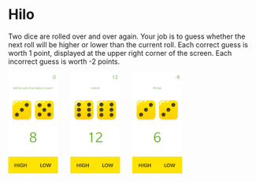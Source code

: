 # Hilo
Two dice are rolled over and over again. 
Your job is to guess whether the next roll will be higher or lower than the current roll. 
Each correct guess is worth 1 point, displayed at the upper right corner of the screen.
Each incorrect guess is worth -2 points.
<pre>
<img src="https://github.com/daniel-sm-yu/Hilo/blob/master/HiloREADME/HiloInitial.jpg" width="20%">   <img src="https://github.com/daniel-sm-yu/Hilo/blob/master/HiloREADME/HiloCorrect.jpg" width="20%">   <img src="https://github.com/daniel-sm-yu/Hilo/blob/master/HiloREADME/HiloWrong.jpg" width="20%">
</pre>
